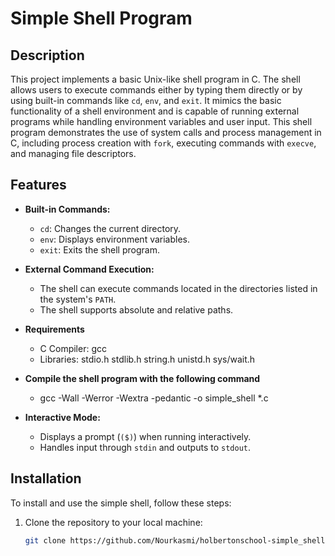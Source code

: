 # Simple Shell Program

## Description

This project implements a basic Unix-like shell program in C. The shell allows users to execute commands either by typing them directly or by using built-in commands like `cd`, `env`, and `exit`. It mimics the basic functionality of a shell environment and is capable of running external programs while handling environment variables and user input. This shell program demonstrates the use of system calls and process management in C, including process creation with `fork`, executing commands with `execve`, and managing file descriptors.

## Features

- **Built-in Commands:**
  - `cd`: Changes the current directory.
  - `env`: Displays environment variables.
  - `exit`: Exits the shell program.

- **External Command Execution:**
  - The shell can execute commands located in the directories listed in the system's `PATH`.
  - The shell supports absolute and relative paths.

- **Requirements**
  - C Compiler: gcc 
  - Libraries: stdio.h stdlib.h string.h unistd.h sys/wait.h

- **Compile the shell program with the following command**
  - gcc -Wall -Werror -Wextra -pedantic -o simple_shell *.c

- **Interactive Mode:**
  - Displays a prompt (`($)`) when running interactively.
  - Handles input through `stdin` and outputs to `stdout`.

## Installation

To install and use the simple shell, follow these steps:

1. Clone the repository to your local machine:

   ```bash
   git clone https://github.com/Nourkasmi/holbertonschool-simple_shell.git
